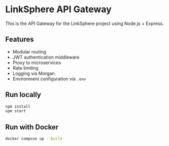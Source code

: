 # LinkSphere API Gateway

This is the API Gateway for the LinkSphere project using Node.js + Express.

## Features
- Modular routing
- JWT authentication middleware
- Proxy to microservices
- Rate limiting
- Logging via Morgan
- Environment configuration via `.env`

## Run locally
```bash
npm install
npm start
```

## Run with Docker
```bash
docker compose up --build
```

